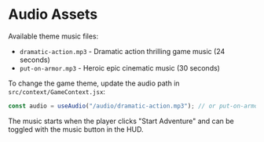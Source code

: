 # Audio Assets

Available theme music files:

- `dramatic-action.mp3` - Dramatic action thrilling game music (24 seconds)
- `put-on-armor.mp3` - Heroic epic cinematic music (30 seconds)

To change the game theme, update the audio path in `src/context/GameContext.jsx`:

```javascript
const audio = useAudio("/audio/dramatic-action.mp3"); // or put-on-armor.mp3
```

The music starts when the player clicks "Start Adventure" and can be toggled with the music button in the HUD.
